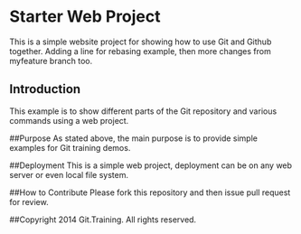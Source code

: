# Starter Web Project
This is a simple website project for showing how to use Git and Github together. Adding a line for rebasing example, then more changes from myfeature branch too.

## Introduction
This example is to show different parts of the Git repository and various commands using a web project.

##Purpose
As stated above, the main purpose is to provide simple examples for Git training demos.

##Deployment
This is a simple web project, deployment can be on any web server or even local file system.

##How to Contribute
Please fork this repository and then issue pull request for review. 

##Copyright
2014 Git.Training. All rights reserved.